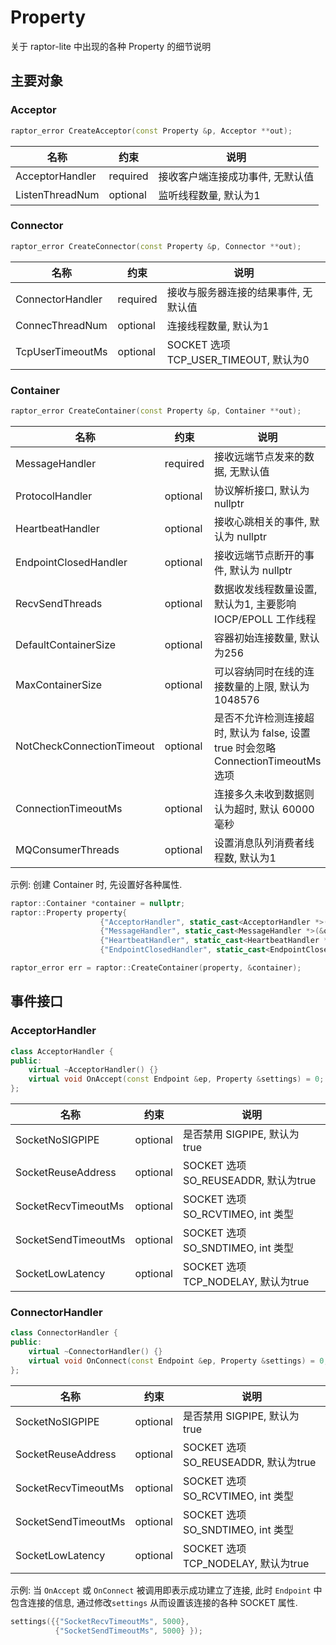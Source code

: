 # Property
关于 raptor-lite 中出现的各种 Property 的细节说明

## 主要对象
### Acceptor
```c++
raptor_error CreateAcceptor(const Property &p, Acceptor **out);
```
|      名称       |   约束   | 说明 |
| --------------- | -------- |----------------------------------|
| AcceptorHandler | required | 接收客户端连接成功事件, 无默认值|
| ListenThreadNum | optional | 监听线程数量, 默认为1 |

### Connector
```c++
raptor_error CreateConnector(const Property &p, Connector **out);
```
|      名称       |   约束   | 说明 |
| --------------- | -------- |-----------------------------------|
| ConnectorHandler| required | 接收与服务器连接的结果事件, 无默认值|
| ConnecThreadNum | optional | 连接线程数量, 默认为1 |
| TcpUserTimeoutMs| optional | SOCKET 选项 TCP_USER_TIMEOUT, 默认为0|

### Container
```c++
raptor_error CreateContainer(const Property &p, Container **out);
```
|      名称       |   约束   | 说明 |
| ------------------------ | -------- | ----------------------------------- |
| MessageHandler           | required | 接收远端节点发来的数据, 无默认值|
| ProtocolHandler          | optional | 协议解析接口, 默认为 nullptr |
| HeartbeatHandler         | optional | 接收心跳相关的事件, 默认为 nullptr |
| EndpointClosedHandler    | optional | 接收远端节点断开的事件, 默认为 nullptr|
| RecvSendThreads          | optional | 数据收发线程数量设置, 默认为1, 主要影响 IOCP/EPOLL 工作线程 |
| DefaultContainerSize     | optional | 容器初始连接数量, 默认为256|
| MaxContainerSize         | optional | 可以容纳同时在线的连接数量的上限, 默认为1048576|
| NotCheckConnectionTimeout| optional | 是否不允许检测连接超时, 默认为 false, 设置 true 时会忽略ConnectionTimeoutMs 选项|
| ConnectionTimeoutMs      | optional | 连接多久未收到数据则认为超时, 默认 60000 毫秒|
| MQConsumerThreads        | optional | 设置消息队列消费者线程数, 默认为1|

示例: 创建 Container 时, 先设置好各种属性.
```c++
raptor::Container *container = nullptr;
raptor::Property property{
                    {"AcceptorHandler", static_cast<AcceptorHandler *>(&obj)},
                    {"MessageHandler", static_cast<MessageHandler *>(&obj)},
                    {"HeartbeatHandler", static_cast<HeartbeatHandler *>(&obj)},
                    {"EndpointClosedHandler", static_cast<EndpointClosedHandler *>(&obj)}};

raptor_error err = raptor::CreateContainer(property, &container);
```

## 事件接口
### AcceptorHandler
```c++
class AcceptorHandler {
public:
    virtual ~AcceptorHandler() {}
    virtual void OnAccept(const Endpoint &ep, Property &settings) = 0;
};
```
|      名称       |   约束   | 说明 |
| --------------- | -------- |-----------------------------------|
| SocketNoSIGPIPE    | optional | 是否禁用 SIGPIPE, 默认为 true|
| SocketReuseAddress | optional | SOCKET 选项 SO_REUSEADDR, 默认为true|
| SocketRecvTimeoutMs| optional | SOCKET 选项 SO_RCVTIMEO, int 类型 |
| SocketSendTimeoutMs| optional | SOCKET 选项 SO_SNDTIMEO, int 类型 |
| SocketLowLatency   | optional | SOCKET 选项 TCP_NODELAY, 默认为true|

### ConnectorHandler
```c++
class ConnectorHandler {
public:
    virtual ~ConnectorHandler() {}
    virtual void OnConnect(const Endpoint &ep, Property &settings) = 0;
};
```
|      名称       |   约束   | 说明 |
| --------------- | -------- |-----------------------------------|
| SocketNoSIGPIPE    | optional | 是否禁用 SIGPIPE, 默认为 true|
| SocketReuseAddress | optional | SOCKET 选项 SO_REUSEADDR, 默认为true|
| SocketRecvTimeoutMs| optional | SOCKET 选项 SO_RCVTIMEO, int 类型 |
| SocketSendTimeoutMs| optional | SOCKET 选项 SO_SNDTIMEO, int 类型 |
| SocketLowLatency   | optional | SOCKET 选项 TCP_NODELAY, 默认为true|

示例: 当 `OnAccept` 或 `OnConnect` 被调用即表示成功建立了连接, 此时 `Endpoint` 中包含连接的信息, 通过修改`settings` 从而设置该连接的各种 SOCKET 属性.
```c++
settings({{"SocketRecvTimeoutMs", 5000},
          {"SocketSendTimeoutMs", 5000} });
```
